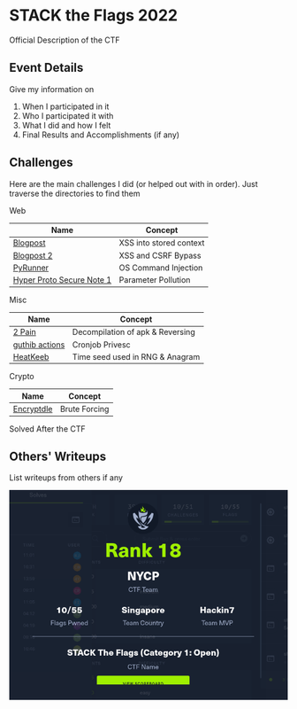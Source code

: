 # STACK the Flags 2022

Official Description of the CTF

## Event Details

Give my information on
1. When I participated in it
1. Who I participated it with
1. What I did and how I felt
1. Final Results and Accomplishments (if any)

## Challenges

Here are the main challenges I did (or helped out with in order). Just traverse the directories to find them

Web

Name | Concept
-|-
[Blogpost](Web/Blogpost/README.md) | XSS into stored context
[Blogpost 2](Web/Blogpost%202/README.md) | XSS and CSRF Bypass
[PyRunner](Web/PyRunner/README.md) | OS Command Injection
[Hyper Proto Secure Note 1](Web/Hyper%20Proto%20Secure%20Note%201/README.md) | Parameter Pollution

Misc

Name | Concept
-|-
[2 Pain](Misc/2%20Pain/README.md)  | Decompilation of apk & Reversing
[guthib actions](Misc/guthib%20actions/README.md) | Cronjob Privesc
[HeatKeeb](Misc/HeatKeeb/README.md) | Time seed used in RNG & Anagram

Crypto

Name | Concept
-|-
[Encryptdle](Crypto/Encryptdle/README.md) | Brute Forcing

Solved After the CTF



## Others' Writeups

List writeups from others if any


![final_score.png](final_score.png)
